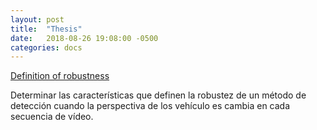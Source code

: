 ```yaml
---
layout: post
title:  "Thesis"
date:   2018-08-26 19:08:00 -0500
categories: docs
---
```


[Definition of robustness][robustness]

Determinar las características que definen la robustez de un método de detección cuando la perspectiva de los vehículo es cambia en cada secuencia de vídeo.


[robustness]: https://drive.google.com/file/d/1BAOztft7zEb66gsbxU6F2e7b8JTXoic-/view?usp=sharing
